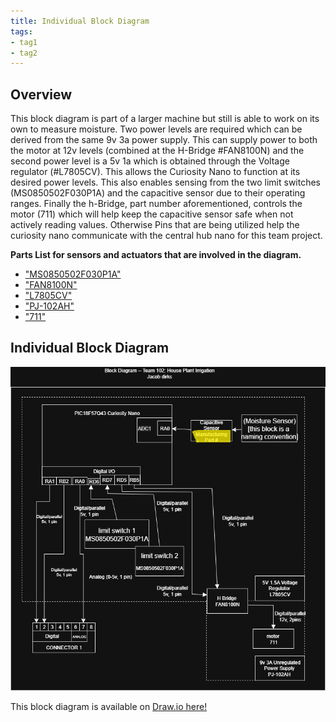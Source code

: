 ```yaml
---
title: Individual Block Diagram
tags:
- tag1
- tag2
---
```


## Overview

This block diagram is part of a larger machine but still is able to work on its own to measure moisture. Two power levels are required which can be derived from the same 9v 3a power supply. This can supply power to both the motor at 12v levels (combined at the H-Bridge #FAN8100N) and the second power level is a 5v 1a which is obtained through the Voltage regulator (#L7805CV). This allows the Curiosity Nano to function at its desired power levels. This also enables sensing from the two limit switches (MS0850502F030P1A) and the capacitive sensor due to their operating ranges. Finally the h-Bridge, part number aforementioned, controls the motor (711) which will help keep the capacitive sensor safe when not actively reading values. Otherwise Pins that are being utilized help the curiosity nano communicate with the central hub nano for this team project.

<!--
This needs to be updated with a brief purpose for having the block diagram.
Things to mention are:
* power levels
* sensor
* Actuator
* team connections
* Power source
* ...

To get some initial formatting help, one can view ["here"](https://embedded-systems-design.github.io/EGR304DataSheetTemplate/Appendix/basic-markdown-examples/) some basic techniques.
-->

**Parts List for sensors and actuators that are involved in the diagram.**

* ["MS0850502F030P1A"](https://www.digikey.com/en/products/detail/e-switch/MS0850502F030P1A/1628122?gclsrc=aw.ds&gad_source=4&gad_campaignid=20243136172&gbraid=0AAAAADrbLlj9VOp3m0S33_Eo5bb054Aan&gclid=CjwKCAjw6P3GBhBVEiwAJPjmLlhCRaDt99omgLz1hzmr-Y8tHiwT0D3Go3Vv2fcdLCyhnChq4JJsNxoCfLgQAvD_BwE)
* ["FAN8100N"](https://www.digikey.com/en/products/detail/fairchild-semiconductor/FAN8100N/11558200)
* ["L7805CV"](https://www.digikey.com/en/products/detail/stmicroelectronics/L7805CV/585964)
* ["PJ-102AH"](https://www.digikey.com/en/products/detail/cui-devices/PJ-102AH/408448)
* ["711"](https://www.digikey.com/en/products/detail/adafruit-industries-llc/711/5353610)

## Individual Block Diagram

![Uh oh we lost the Block Diagram](images/DirksBlockDiagramT102.png)

This block diagram is available on [Draw.io here!](https://drive.google.com/file/d/1KY_l_oFdGwqlsgwlLvn5x_c0yW5vuY1z/view?usp=sharing)
<!--
## Example Block Diagram

Showing an example of how to import a screenshot of the block diagram created outside of git and brought into a page.

![Example of Individual Block diagram ](individual-block-diagram.png)
-->